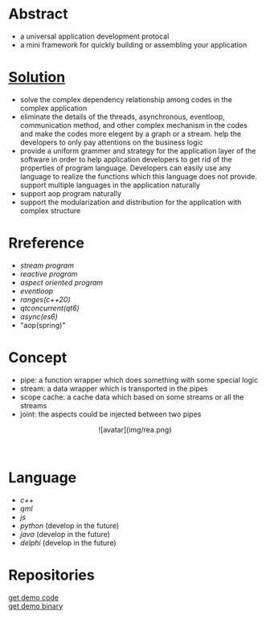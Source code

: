 # Abstract
* a universal application development protocal  
* a mini framework for quickly building or assembling your application  

# [Solution](https://www.processon.com/view/link/605c497f5653bb2225e9da14)
* solve the complex dependency relationship among codes in the complex application  
* eliminate the details of the threads, asynchronous, eventloop, communication method, and other complex mechanism in the codes and make the codes more elegent by a graph or a stream. help the developers to only pay attentions on the business logic  
* provide a uniform grammer and strategy for the application layer of the software in order to help application developers to get rid of the properties of program language. Developers can easily use any language to realize the functions which this language does not provide. support multiple languages in the application naturally  
* support aop program naturally  
* support the modularization and distribution for the application with complex structure  

# Rreference
* *stream program*  
* *reactive program*  
* *aspect oriented program*  
* *eventloop*  
* *ranges(c++20)*
* *qtconcurrent(qt6)*
* *async(es6)*
* "aop(spring)"

# Concept  
* pipe: a function wrapper which does something with some special logic  
* stream: a data wrapper which is transported in the pipes  
* scope cache: a cache data which based on some streams or all the streams  
* joint: the aspects could be injected between two pipes  
<center><p>![avatar](img/rea.png)</p></center>
</br>

# Language
* *c++*  
* *qml*  
* *js*  
* *python* (develop in the future)
* *java* (develop in the future)
* *delphi* (develop in the future)

# Repositories
[get demo code](https://www.robbeykaaso.work:3000/test/download/rea.zip)  
[get demo binary](https://www.robbeykaaso.work:3000/test/download/DeepInspectionV4.1.exe)